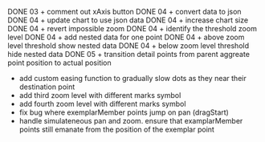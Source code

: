 DONE 03 + comment out xAxis button
DONE 04 + convert data to json
DONE 04 + update chart to use json data
DONE 04 + increase chart size
DONE 04 + revert impossible zoom
DONE 04 + identify the  threshold zoom level
DONE 04 + add nested data for one point
DONE 04 + above zoom level threshold show nested data
DONE 04 + below zoom level threshold hide nested data
DONE 05 + transition detail points from parent aggreate point position
  to actual position
+ add custom easing function to gradually slow dots as they
  near their destination point
+ add third zoom level with different marks symbol
+ add fourth zoom level with different marks symbol
+ fix bug where exemplarMember points jump on pan (dragStart)
+ handle simulateneous pan and zoom. 
  ensure that examplarMember points still emanate from 
  the position of the exemplar point
